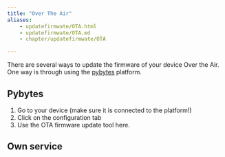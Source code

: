```yaml
---
title: "Over The Air"
aliases:
    - updatefirmwate/OTA.html
    - updatefirmwate/OTA.md
    - chapter/updatefirmwate/OTA

---
```


There are several ways to update the firmware of your device Over the Air. One way is through using the [pybytes](https://pybytes.pycom.io/devices) platform.

## Pybytes 
1. Go to your device (make sure it is connected to the platform!)
2. Click on the configuration tab
3. Use the OTA firmware update tool here.

## Own service


